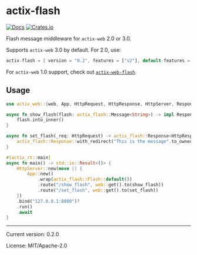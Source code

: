 # actix-flash

[![Docs](https://docs.rs/actix-flash/badge.svg)](https://docs.rs/crate/actix-flash/)
[![Crates.io](https://img.shields.io/crates/v/actix-flash.svg)](https://crates.io/crates/actix-flash)

Flash message middleware for `actix-web` 2.0 or 3.0.

Supports `actix-web` 3.0 by default. For 2.0, use:

```rust
actix-flash = { version = "0.2", features = ["v2"], default-features = false }
```

For `actix-web` 1.0 support, check out [`actix-web-flash`](https://github.com/hatzel/actix-web-flash).

## Usage

```rust
use actix_web::{web, App, HttpRequest, HttpResponse, HttpServer, Responder};

async fn show_flash(flash: actix_flash::Message<String>) -> impl Responder {
    flash.into_inner()
}

async fn set_flash(_req: HttpRequest) -> actix_flash::Response<HttpResponse, String> {
    actix_flash::Response::with_redirect("This is the message".to_owned(), "/show_flash")
}

#[actix_rt::main]
async fn main() -> std::io::Result<()> {
    HttpServer::new(move || {
        App::new()
            .wrap(actix_flash::Flash::default())
            .route("/show_flash", web::get().to(show_flash))
            .route("/set_flash", web::get().to(set_flash))
    })
    .bind("127.0.0.1:8080")?
    .run()
    .await
}
```

<hr/>

Current version: 0.2.0

License: MIT/Apache-2.0
